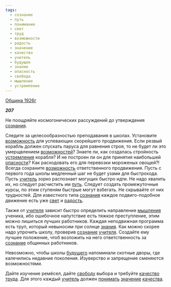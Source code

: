 ```yaml
---
tags:
  - сознание
  - путь
  - понимание
  - свет
  - труд
  - возможности
  - радость
  - значение
  - качество
  - учитель
  - будущее
  - знание
  - опасность
  - свобода
  - мышление
  - устремление
---
```

[Община 1926г](https://127.0.0.1:4002/agni/1926)

___207___

Не поощряйте космогонических рассуждений до утверждения [сознания](../../../tags/#[сознание](../../../tags/#сознание)).   

Следите за целесообразностью преподавания в школах. Установите [возможность](../../../tags/#возможности) для успевающих скорейшего продвижения. Если резвый корабль должен спускать паруса для равнения строя, то не будет ли это умерщвлением [возможностей](../../../tags/#возможности)? Знаете ли, как создалась стройность [устремления](../../../tags/#устремление) корабля? И не построен ли он для принятия наибольшей [опасности](../../../tags/#опасность)? Как расходовать его для перевозки мороженых овощей?! Всегда сохраните [возможность](../../../tags/#возможности) ответственного продвижения. Пусть с первого года школы медленный шаг не будет узами для быстрохода. Пусть [учитель](../../../tags/#учитель) зорко распознает могущих быстро идти. Не надо хвалить их, но следует расчистить им [путь](../../../tags/#путь). Следует создать промежуточные курсы, по этим ступеням быстрые могут взбегать. Не скрывайте от них трудностей. Для известного типа [сознания](../../../tags/#[сознание](../../../tags/#сознание)) каждое подвиго-подобное движение есть уже [свет](../../../tags/#свет) и [радость](../../../tags/#радость).   

Также от [учителя](../../../tags/#учитель) зависит быстро определить направление [мышления](../../../tags/#мышление) ученика, ибо ошибочное напутствие есть тяжкое преступление, этим можно лишиться лучших работников. Каждая неподвижная программа есть труп, который невыносим при солнце [знания](../../../tags/#[знание](../../../tags/#знание)). Как можно скорее надо упрочить школу, проверив [сознание](../../../tags/#сознание) [учителя](../../../tags/#учитель). Создайте ему лучшее положение, чтоб возложить на него ответственность за [сознание](../../../tags/#сознание) общинных работников.   

Невозможно, чтобы школы [будущего](../../../tags/#будущее) напоминали скотные дворы, где калечились недавние поколения. Изуверство и запрещение сменяются возможностями.   

Дайте изучение ремёсел, дайте [свободу](../../../tags/#свобода) выбора и требуйте [качество](../../../tags/#качество) [труда](../../../tags/#труд). Для этого каждый [учитель](../../../tags/#учитель) должен [понимать](../../../tags/#понимание) [значение](../../../tags/#значение) [качества](../../../tags/#качество).   

